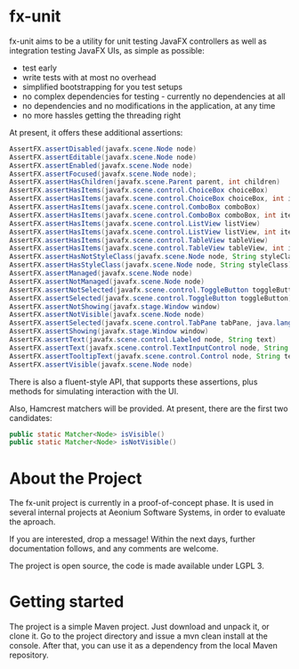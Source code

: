 # fx-unit

fx-unit aims to be a utility for unit testing JavaFX controllers as well as integration testing JavaFX UIs, as simple as possible: 
+ test early
+ write tests with at most no overhead
+ simplified bootstrapping for you test setups
+ no complex dependencies for testing - currently no dependencies at all
+ no dependencies and no modifications in the application, at any time
+ no more hassles getting the threading right

At present, it offers these additional assertions: 

```java
AssertFX.assertDisabled(javafx.scene.Node node)
AssertFX.assertEditable(javafx.scene.Node node)
AssertFX.assertEnabled(javafx.scene.Node node)
AssertFX.assertFocused(javafx.scene.Node node);
AssertFX.assertHasChildren(javafx.scene.Parent parent, int children)
AssertFX.assertHasItems(javafx.scene.control.ChoiceBox choiceBox)
AssertFX.assertHasItems(javafx.scene.control.ChoiceBox choiceBox, int itemCount)
AssertFX.assertHasItems(javafx.scene.control.ComboBox comboBox) 	
AssertFX.assertHasItems(javafx.scene.control.ComboBox comboBox, int itemCount) 	
AssertFX.assertHasItems(javafx.scene.control.ListView listView) 	
AssertFX.assertHasItems(javafx.scene.control.ListView listView, int itemCount) 	
AssertFX.assertHasItems(javafx.scene.control.TableView tableView) 	
AssertFX.assertHasItems(javafx.scene.control.TableView tableView, int itemCount) 	
AssertFX.assertHasNotStyleClass(javafx.scene.Node node, String styleClass) 	
AssertFX.assertHasStyleClass(javafx.scene.Node node, String styleClass) 	
AssertFX.assertManaged(javafx.scene.Node node) 	
AssertFX.assertNotManaged(javafx.scene.Node node) 	
AssertFX.assertNotSelected(javafx.scene.control.ToggleButton toggleButton)
AssertFX.assertSelected(javafx.scene.control.ToggleButton toggleButton)
AssertFX.assertNotShowing(javafx.stage.Window window)
AssertFX.assertNotVisible(javafx.scene.Node node)
AssertFX.assertSelected(javafx.scene.control.TabPane tabPane, java.lang.String id)
AssertFX.assertShowing(javafx.stage.Window window)
AssertFX.assertText(javafx.scene.control.Labeled node, String text) 	
AssertFX.assertText(javafx.scene.control.TextInputControl node, String text) 	
AssertFX.assertTooltipText(javafx.scene.control.Control node, String text) 	
AssertFX.assertVisible(javafx.scene.Node node)
```
There is also a fluent-style API, that supports these assertions, plus methods for simulating interaction with the UI.

Also, Hamcrest matchers will be provided. At present, there are the first two candidates: 
```java
public static Matcher<Node> isVisible()
public static Matcher<Node> isNotVisible()
``` 

# About the Project

The fx-unit project is currently in a proof-of-concept phase. It is used in several internal projects at Aeonium Software Systems, in order to evaluate the aproach. 

If you are interested, drop a message!
Within the next days, further documentation follows, and any comments are welcome.

The project is open source, the code is made available under LGPL 3.


# Getting started

The project is a simple Maven project. Just download and unpack it, or clone it. Go to the project directory and issue a mvn clean install at the console. After that, you can use it as a dependency from the local Maven repository.


```
